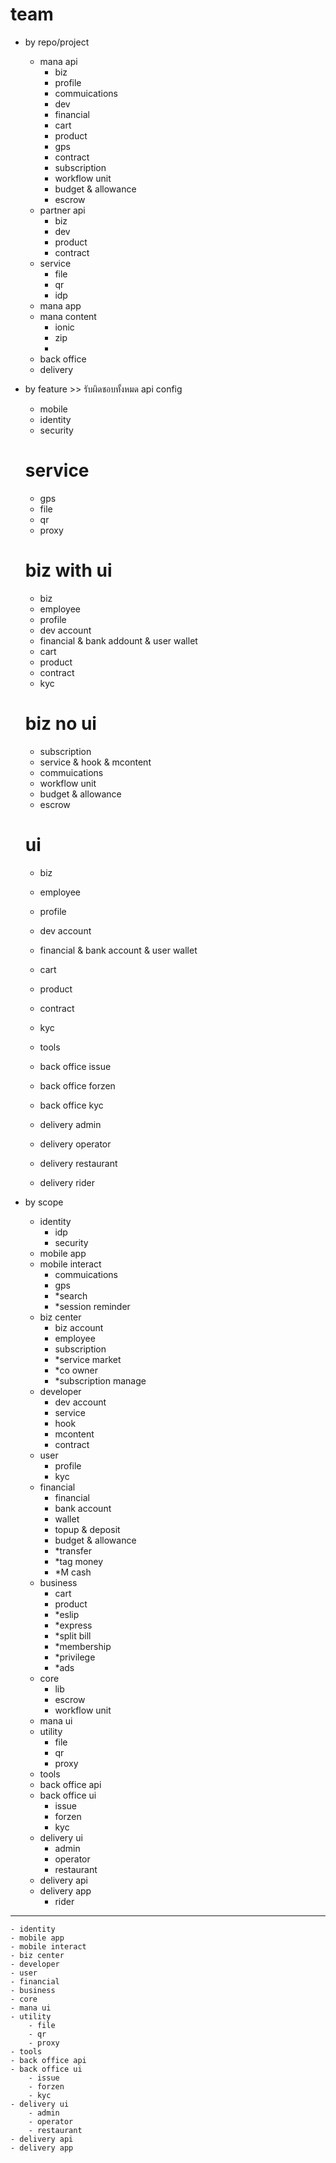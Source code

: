 # team
- by repo/project
    - mana api
        - biz
        - profile
        - commuications
        - dev
        - financial
        - cart
        - product
        - gps
        - contract
        - subscription
        - workflow unit
        - budget & allowance
        - escrow
    - partner api
        - biz
        - dev
        - product
        - contract
    - service
        - file
        - qr
        - idp
    - mana app
    - mana content
        - ionic
        - zip
        - 
    - back office
    - delivery

- by feature >> รับผิดชอบทั้งหมด api config
    - mobile
    - identity
    - security
    
    # service
    - gps
    - file
    - qr
    - proxy

    # biz with ui
    - biz
    - employee
    - profile
    - dev account
    - financial & bank addount & user wallet
    - cart
    - product
    - contract
    - kyc

    # biz no ui
    - subscription
    - service & hook & mcontent
    - commuications
    - workflow unit
    - budget & allowance
    - escrow

    # ui
    - biz
    - employee
    - profile
    - dev account
    - financial & bank account & user wallet
    - cart
    - product
    - contract
    - kyc

    - tools
    
    - back office issue
    - back office forzen
    - back office kyc
    - delivery admin
    - delivery operator
    - delivery restaurant
    - delivery rider

- by scope
    - identity
        - idp
        - security
    - mobile app
    - mobile interact
        - commuications
        - gps
        - *search
        - *session reminder
    - biz center
        - biz account
        - employee
        - subscription
        - *service market
        - *co owner
        - *subscription manage
    - developer
        - dev account
        - service
        - hook
        - mcontent
        - contract
    - user
        - profile
        - kyc
    - financial
        - financial
        - bank account
        - wallet
        - topup & deposit
        - budget & allowance
        - *transfer
        - *tag money
        - *M cash
    - business
        - cart
        - product
        - *eslip
        - *express
        - *split bill
        - *membership
        - *privilege
        - *ads
    - core
        - lib
        - escrow
        - workflow unit
    - mana ui
    - utility
        - file
        - qr
        - proxy
    - tools
    - back office api
    - back office ui
        - issue
        - forzen
        - kyc
    - delivery ui
        - admin
        - operator
        - restaurant
    - delivery api
    - delivery app
        - rider

-----------------------------------------------

    - identity
    - mobile app
    - mobile interact
    - biz center
    - developer
    - user
    - financial
    - business
    - core
    - mana ui
    - utility
        - file
        - qr
        - proxy
    - tools
    - back office api
    - back office ui
        - issue
        - forzen
        - kyc
    - delivery ui
        - admin
        - operator
        - restaurant
    - delivery api
    - delivery app